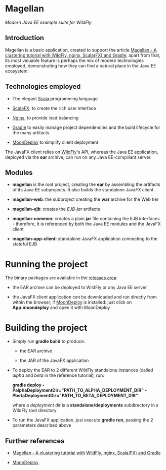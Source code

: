 # Magellan

*Modern Java EE example suite for WildFly*

## Introduction

Magellan is a basic application, created to support the article [Magellan - A clustering tutorial with WildFly, nginx, Scala(FX) and Gradle](http://gianlucacosta.info/wildfly-clustering/); apart from that, its most valuable feature is perhaps the mix of modern technologies employed, demonstrating how they can find a natural place in the Java EE ecosystem.


## Technologies employed

* The elegant [Scala](http://scala-lang.org/)  programming language

* [ScalaFX](http://www.scalafx.org/), to create the rich user interface

* [Nginx](http://nginx.org/), to provide load balancing

* [Gradle](http://gradle.org/) to easily manage project dependencies and the build lifecycle for the many artifacts

* [MoonDeploy](https://github.com/giancosta86/moondeploy) to simplify client deployment


The JavaFX client relies on [WildFly](http://wildfly.org/)'s API, whereas the Java EE application, deployed via the **ear** archive, can run on any Java EE-compiliant server.


## Modules

* **magellan** is the root project, creating the **ear** by assembling the artifacts of its Java EE subprojects. It also builds the standalone JavaFX client.

* **magellan-web**: the subproject creating the **war** archive for the Web tier

* **magellan-ejb**: creates the *EJB-jar* artifacts

* **magellan-common**: creates a plain **jar** file containing the EJB interfaces - therefore, it is referenced by both the Java EE modules and the JavaFX client

* **magellan-app-client**: standalone JavaFX application connecting to the stateful EJB


# Running the project

The binary packages are available in the [releases area](https://github.com/giancosta86/magellan/releases/latest):

* the EAR archive can be deployed to WildFly or any Java EE server

* the JavaFX client application can be downloaded and run directly from within the browser, if [MoonDeploy](https://github.com/giancosta86/moondeploy) is installed: just click on **App.moondeploy** and open it with MoonDeploy


# Building the project

* Simply run **gradle build** to produce:

  * the EAR archive

  * the JAR of the JavaFX application


* To deploy the EAR to 2 different WildFly standalone instances (called *alpha* and *beta* in the reference tutorial), run:

  **gradle deploy -PalphaDeploymentDir="PATH_TO_ALPHA_DEPLOYMENT_DIR" -PbetaDeploymentDir="PATH_TO_BETA_DEPLOYMENT_DIR"**

  where a *deployment dir* is a **standalone/deployments** subdirectory in a WildFly root directory

* To run the JavaFX application, just execute **gradle run**, passing the 2 parameters described above



## Further references

* [Magellan - A clustering tutorial with WildFly, nginx, Scala(FX) and Gradle](http://gianlucacosta.info/wildfly-clustering/)

* [MoonDeploy](https://github.com/giancosta86/moondeploy)
